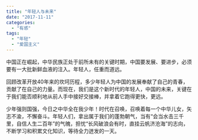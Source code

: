 ```yaml
---
title: "年轻人与未来"
date: "2017-11-11"
categories: 
  - "有感"
tags: 
  - "年轻"
  - "爱国主义"
---
```


中国正在崛起，中华民族正处于前所未有的关键时期，中国要发展、要进步，必须要有一大批新鲜血液的注入。年轻人，任重而道远。

回顾改革开放40年来的坎坷历程，多少年轻人为中国的发展奉献了自己的青春，贡献了在自己的力量。而现在，我们是这个新时代的年轻人，中国的未来，关键在于我们能否顺利地从前人手中接好交接棒，并拿着它跑得更快，更远。

少年强则国强，今日之中华全在我少年！时代在召唤，召唤着每一个中华儿女，矢志不渝，不懈奋斗。年轻人们，拿出属于我们的蓬勃朝气，当有“会当水击三千里，自信人生二百年”的气魄，担忧“长风破浪会有时，直挂云帆济沧海”的志向，不断学习和积累文化知识，等待全力迸发的一天。
